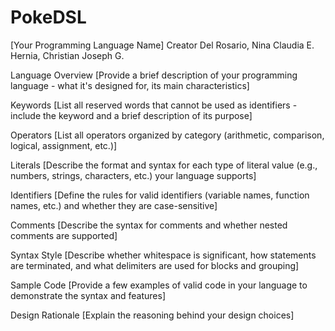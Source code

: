 # PokeDSL
[Your Programming Language Name]
Creator
Del Rosario, Nina Claudia E.
Hernia, Christian Joseph G.


Language Overview
[Provide a brief description of your programming language - what it's designed for, its main characteristics]


Keywords
[List all reserved words that cannot be used as identifiers - include the keyword and a brief description of its purpose]


Operators
[List all operators organized by category (arithmetic, comparison, logical, assignment, etc.)]


Literals
[Describe the format and syntax for each type of literal value (e.g., numbers, strings, characters, etc.) your language supports]


Identifiers
[Define the rules for valid identifiers (variable names, function names, etc.) and whether they are case-sensitive]


Comments
[Describe the syntax for comments and whether nested comments are supported]


Syntax Style
[Describe whether whitespace is significant, how statements are terminated, and what delimiters are used for blocks and grouping]


Sample Code
[Provide a few examples of valid code in your language to demonstrate the syntax and features]


Design Rationale
[Explain the reasoning behind your design choices]
